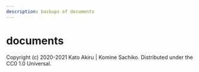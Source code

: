 ```yaml
---
description: backups of documents
---
```


# documents

Copyright \(c\) 2020-2021 Kato Akiru | Komine Sachiko. Distributed under the CC0 1.0 Universal.
